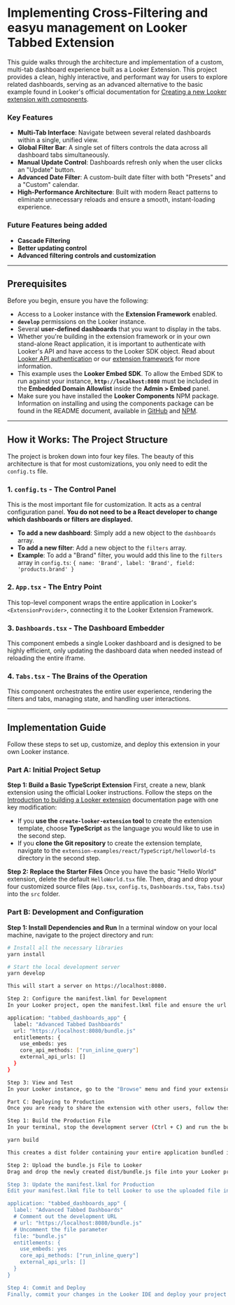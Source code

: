 # Implementing Cross-Filtering and easyu management on Looker Tabbed Extension

This guide walks through the architecture and implementation of a custom, multi-tab dashboard experience built as a Looker Extension. This project provides a clean, highly interactive, and performant way for users to explore related dashboards, serving as an advanced alternative to the basic example found in Looker's official documentation for [Creating a new Looker extension with components](https://cloud.google.com/looker/docs/components-example).

### Key Features

* **Multi-Tab Interface**: Navigate between several related dashboards within a single, unified view.
* **Global Filter Bar**: A single set of filters controls the data across all dashboard tabs simultaneously.
* **Manual Update Control**: Dashboards refresh only when the user clicks an "Update" button.
* **Advanced Date Filter**: A custom-built date filter with both "Presets" and a "Custom" calendar.
* **High-Performance Architecture**: Built with modern React patterns to eliminate unnecessary reloads and ensure a smooth, instant-loading experience.

### Future Features being added

* **Cascade Filtering**
* **Better updating control**
* **Advanced filtering controls and customization**

---

## Prerequisites

Before you begin, ensure you have the following:

* Access to a Looker instance with the **Extension Framework** enabled.
* **`develop`** permissions on the Looker instance.
* Several **user-defined dashboards** that you want to display in the tabs.
* Whether you're building in the extension framework or in your own stand-alone React application, it is important to authenticate with Looker's API and have access to the Looker SDK object. Read about [Looker API authentication](https://cloud.google.com/looker/docs/api-auth) or our [extension framework](https://cloud.google.com/looker/docs/reference/extension-framework) for more information.
* This example uses the **Looker Embed SDK**. To allow the Embed SDK to run against your instance, **`http://localhost:8080`** must be included in the **Embedded Domain Allowlist** inside the **Admin > Embed** panel.
* Make sure you have installed the **Looker Components** NPM package. Information on installing and using the components package can be found in the README document, available in [GitHub](https://github.com/looker-open-source/components/blob/main/packages/components/README.md) and [NPM](https://www.npmjs.com/package/@looker/components).

---

## How it Works: The Project Structure

The project is broken down into four key files. The beauty of this architecture is that for most customizations, you only need to edit the `config.ts` file.

### 1. `config.ts` - The Control Panel

This is the most important file for customization. It acts as a central configuration panel. **You do not need to be a React developer to change which dashboards or filters are displayed.**

* **To add a new dashboard**: Simply add a new object to the `dashboards` array.
* **To add a new filter**: Add a new object to the `filters` array.
* **Example**: To add a "Brand" filter, you would add this line to the `filters` array in `config.ts`:
    `{ name: 'Brand', label: 'Brand', field: 'products.brand' }`

### 2. `App.tsx` - The Entry Point

This top-level component wraps the entire application in Looker's `<ExtensionProvider>`, connecting it to the Looker Extension Framework.

### 3. `Dashboards.tsx` - The Dashboard Embedder

This component embeds a single Looker dashboard and is designed to be highly efficient, only updating the dashboard data when needed instead of reloading the entire iframe.

### 4. `Tabs.tsx` - The Brains of the Operation

This component orchestrates the entire user experience, rendering the filters and tabs, managing state, and handling user interactions.

---

## Implementation Guide

Follow these steps to set up, customize, and deploy this extension in your own Looker instance.

### Part A: Initial Project Setup

**Step 1: Build a Basic TypeScript Extension**
First, create a new, blank extension using the official Looker instructions. Follow the steps on the [Introduction to building a Looker extension](https://cloud.google.com/looker/docs/building-looker-extensions) documentation page with one key modification:

* If you **use the `create-looker-extension` tool** to create the extension template, choose **TypeScript** as the language you would like to use in the second step.
* If you **clone the Git repository** to create the extension template, navigate to the `extension-examples/react/TypeScript/helloworld-ts` directory in the second step.

**Step 2: Replace the Starter Files**
Once you have the basic "Hello World" extension, delete the default `HelloWorld.tsx` file. Then, drag and drop your four customized source files (`App.tsx`, `config.ts`, `Dashboards.tsx`, `Tabs.tsx`) into the `src` folder.

### Part B: Development and Configuration

**Step 1: Install Dependencies and Run**
In a terminal window on your local machine, navigate to the project directory and run:

```bash
# Install all the necessary libraries
yarn install

# Start the local development server
yarn develop

This will start a server on https://localhost:8080.

Step 2: Configure the manifest.lkml for Development
In your Looker project, open the manifest.lkml file and ensure the url parameter points to your local server.

application: "tabbed_dashboards_app" {
  label: "Advanced Tabbed Dashboards"
  url: "https://localhost:8080/bundle.js"
  entitlements: {
    use_embeds: yes
    core_api_methods: ["run_inline_query"]
    external_api_urls: []
  }
}

Step 3: View and Test
In your Looker instance, go to the "Browse" menu and find your extension under "Applications." You can now see your extension running and test your changes live.

Part C: Deploying to Production
Once you are ready to share the extension with other users, follow these steps to publish it to your Looker instance.

Step 1: Build the Production File
In your terminal, stop the development server (Ctrl + C) and run the build command:

yarn build

This creates a dist folder containing your entire application bundled into a single bundle.js file.

Step 2: Upload the bundle.js File to Looker
Drag and drop the newly created dist/bundle.js file into your Looker project's file browser.

Step 3: Update the manifest.lkml for Production
Edit your manifest.lkml file to tell Looker to use the uploaded file instead of the development server.

application: "tabbed_dashboards_app" {
  label: "Advanced Tabbed Dashboards"
  # Comment out the development URL
  # url: "https://localhost:8080/bundle.js"
  # Uncomment the file parameter
  file: "bundle.js"
  entitlements: {
    use_embeds: yes
    core_api_methods: ["run_inline_query"]
    external_api_urls: []
  }
}

Step 4: Commit and Deploy
Finally, commit your changes in the Looker IDE and deploy your project to production.
